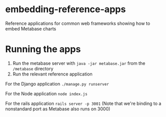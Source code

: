 # embedding-reference-apps
Reference applications for common web frameworks showing how to embed Metabase charts

# Running the apps
1. Run the metabase server with `java -jar metabase.jar` from the `/metabase` directory
2. Run the relevant reference application

For the Django application
`./manage.py runserver`

For the Node application
`node index.js`

For the rails application
`rails server -p 3001`
(Note that we're binding to a nonstandard port as Metabase also runs on 3000)